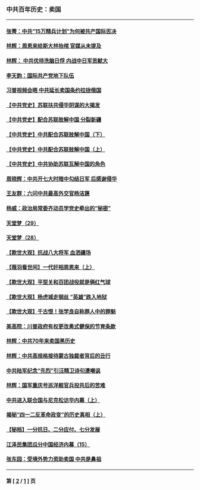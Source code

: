 ### 中共百年历史：卖国
---
#### [张菁：中共“15万精兵计划”为何被共产国际否决](../../pages/nf1176117/n13967677.md?08230430) 
#### [林辉：周恩来给斯大林抬棺 官媒从未提及](../../pages/nf1176117/n13961173.md?08230430) 
#### [林辉： 中共优待洗脑日俘 内战中日军贡献大](../../pages/nf1176117/n13624644.md?08230430) 
#### [李天韵：国际共产党地下队伍](../../pages/nf1176117/n13611808.md?08230430) 
#### [习普视频会晤 中共延长卖国条约拉拢俄国](../../pages/nf1176117/n13060971.md?08230430) 
#### [【中共党史】苏联扶共侵华阴谋的大揭发](../../pages/nf1176117/n13056050.md?08230430) 
#### [【中共党史】配合苏联肢解中国 分裂新疆](../../pages/nf1176117/n13040700.md?08230430) 
#### [【中共党史】中共配合苏联肢解中国（下）](../../pages/nf1176117/n13035660.md?08230430) 
#### [【中共党史】中共配合苏联肢解中国（上）](../../pages/nf1176117/n13030262.md?08230430) 
#### [【中共党史】中共协助苏联瓦解中国的角色](../../pages/nf1176117/n13018109.md?08230430) 
#### [周晓辉：中共开七大时暗中勾结日军 后感谢侵华](../../pages/nf1176117/n12921960.md?08230430) 
#### [王友群：六问中共最高外交官杨洁篪](../../pages/nf1176117/n12836495.md?08230430) 
#### [杨威：政治局常委齐动员学党史牵出的“秘密”](../../pages/nf1176117/n12764642.md?08230430) 
#### [天堂梦（29）](../../pages/nf1176117/n12408465.md?08230430) 
#### [天堂梦（28）](../../pages/nf1176117/n12408309.md?08230430) 
#### [【欺世大观】抗战八大将军 血洒疆场](../../pages/nf1176117/n12357044.md?08230430) 
#### [【薇羽看世间】一代奸相周恩来（上）](../../pages/nf1176117/n12401109.md?08230430) 
#### [【欺世大观】平型关和百团战役就是俩红气球](../../pages/nf1176117/n12359157.md?08230430) 
#### [【欺世大观】杨虎城走钢丝 “英雄”跌入地狱](../../pages/nf1176117/n12358840.md?08230430) 
#### [【欺世大观】千古恨！张学良自称罪人中的罪魁](../../pages/nf1176117/n12358629.md?08230430) 
#### [美高院：川普政府有权更改奥式健保的节育条款](../../pages/nf1176117/n12242171.md?08230430) 
#### [林辉：中共70年来卖国黑历史](../../pages/nf1176117/n11552181.md?08230430) 
#### [林辉：中共高规格接待蒙古独裁者背后的丑行](../../pages/nf1176117/n11225005.md?08230430) 
#### [中共陆军纪念“先烈”引汪精卫诗句遭嘲讽](../../pages/nf1176117/n11153345.md?08230430) 
#### [林辉：国军重庆号巡洋舰官兵投共后的苦难](../../pages/nf1176117/n10997801.md?08230430) 
#### [中共进入联合国与尼克松访华内幕（上）](../../pages/nf1176117/n10138788.md?08230430) 
#### [揭秘“四一二反革命政变”的历史真相（上）](../../pages/nf1176117/n9996650.md?08230430) 
#### [【秘档】一分抗日、二分应付、七分发展](../../pages/nf1176117/n9331484.md?08230430) 
#### [江泽民集团瓜分中国经济内幕（15）](../../pages/nf1176117/n9268584.md?08230430) 
#### [张东园：受境外势力资助卖国 中共是鼻祖](../../pages/nf1176117/n9272480.md?08230430) 

---
#### 第 [ [2](./2.md?08230430) / [1](./1.md?08230430) ] 页
